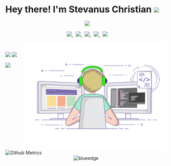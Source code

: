 <!---
![fdciabdul github stats](https://raw.githubusercontent.com/fdciabdul/fdciabdul/master/computer-programming-anime-programming-language-thread-animation-gril-f6c2888a88588db1f063bcfcbc84e6cf.png)
--->



<h1> Hey there! I'm Stevanus Christian <img src="https://github.com/souvikguria98/souvikguria98/blob/master/Hi.gif" width="25"></h1>

<p align="center">
&nbsp; <a href=https://github.com/Stevanus-Christian target="_blank" rel="noopener noreferrer">
  <img src=https://img.shields.io/github/followers/Stevanus-Christian?label=follow%20me&style=social width="150" />
</a>
</p>

<p align="center">
&nbsp; <a href="https://www.facebook.com/thomas.iflekzz/" target="_blank" rel="noopener noreferrer">
 <img src="https://img.icons8.com/plasticine/100/000000/facebook.png" width="50" />
</a>
&nbsp; <a href="https://twitter.com/StevanusChrist8" target="_blank" rel="noopener noreferrer">
 <img src="https://img.icons8.com/plasticine/100/000000/twitter.png" width="50" />
</a>  
&nbsp; <a href="https://www.instagram.com/christian.stevanus/" target="_blank" rel="noopener noreferrer">
 <img src="https://img.icons8.com/plasticine/100/000000/instagram-new.png" width="50" />
</a>  
&nbsp; <a href="https://www.linkedin.com/in/stevanus-christian-881150203/" target="_blank" rel="noopener noreferrer">
 <img src="https://img.icons8.com/plasticine/100/000000/linkedin.png" width="50" />
</a>
&nbsp; <a href="mailto:stevanuschristian88@gmail.com" target="_blank" rel="noopener noreferrer">
 <img src="https://img.icons8.com/plasticine/100/000000/gmail.png"  width="50" />
</a>
</p>

<img align="right" alt="GIF" src="https://raw.githubusercontent.com/devSouvik/devSouvik/master/gif3.gif" width="450"/>
<img align="left" src="https://metrics.lecoq.io/Stevanus-Christian" alt="Github Metrics" width="500">
<br/>

![](https://github-readme-stats.vercel.app/api?username=Stevanus-Christian&&show_icons=true&title_color=ffffff&icon_color=bb2acf&text_color=daf7dc&bg_color=151515)
![](https://github-readme-stats.vercel.app/api/top-langs/?username=Stevanus-Christian&layout=compact&theme=tokyonight&langs_count=10)

![](https://activity-graph.herokuapp.com/graph?username=Stevanus-Christian&theme=redical)



<p align="center">
  <img src="https://komarev.com/ghpvc/?username=Stevanus-Christian" alt="blueedge"/> 
</p>

<!---
Stevanus-Christian/Stevanus-Christian is a ✨ special ✨ repository because its `README.md` (this file) appears on your GitHub profile.
You can click the Preview link to take a look at your changes.
--->
